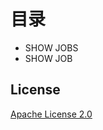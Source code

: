 # 目录

- SHOW JOBS
- SHOW JOB

## License

[Apache License 2.0](https://github.com/4paradigm/HybridSQL-docs/blob/main/LICENSE)


